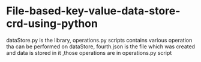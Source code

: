 # File-based-key-value-data-store-crd-using-python
dataStore.py is the library,
operations.py scripts contains various operation tha can be performed on dataStore,
fourth.json is the file which was created and data is stored in it ,those operations are in operations.py script
